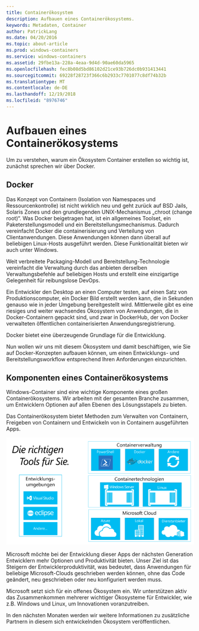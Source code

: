 ```yaml
---
title: Containerökosystem
description: Aufbauen eines Containerökosystems.
keywords: Metadaten, Container
author: PatrickLang
ms.date: 04/20/2016
ms.topic: about-article
ms.prod: windows-containers
ms.service: windows-containers
ms.assetid: 29fbe13a-228a-4eaa-9d4d-90ae60da5965
ms.openlocfilehash: fec8b08d5bd86102d21ce93b726dc0b931413441
ms.sourcegitcommit: 69228f28723f366c6b2933c7701077c8df74b32b
ms.translationtype: MT
ms.contentlocale: de-DE
ms.lasthandoff: 12/19/2018
ms.locfileid: "8976746"
---
```

# <a name="building-a-container-ecosystem"></a>Aufbauen eines Containerökosystems

Um zu verstehen, warum ein Ökosystem Container erstellen so wichtig ist, zunächst sprechen wir über Docker.

## <a name="docker"></a>Docker

Das Konzept von Containern (Isolation von Namespaces und Ressourcenkontrolle) ist nicht wirklich neu und geht zurück auf BSD Jails, Solaris Zones und den grundlegenden UNIX-Mechanismus „chroot (change root)“.   Was Docker beigetragen hat, ist ein allgemeines Toolset, ein Paketerstellungsmodell und ein Bereitstellungsmechanismus.  Dadurch vereinfacht Docker die containerisierung und Verteilung von Clientanwendungen.  Diese Anwendungen können dann überall auf beliebigen Linux-Hosts ausgeführt werden. Diese Funktionalität bieten wir auch unter Windows.

Weit verbreitete Packaging-Modell und Bereitstellung-Technologie vereinfacht die Verwaltung durch das anbieten derselben Verwaltungsbefehle auf beliebigen Hosts und erstellt eine einzigartige Gelegenheit für reibungslose DevOps.

Ein Entwickler den Desktop an einen Computer testen, auf einen Satz von Produktionscomputer, ein Docker Bild erstellt werden kann, die in Sekunden genauso wie in jeder Umgebung bereitgestellt wird. Mittlerweile gibt es eine riesiges und weiter wachsendes Ökosystem von Anwendungen, die in Docker-Containern gepackt sind, und zwar in DockerHub, der von Docker verwalteten öffentlichen containerisierten Anwendungsregistrierung.

Docker bietet eine überzeugende Grundlage für die Entwicklung.

Nun wollen wir uns mit diesem Ökosystem und damit beschäftigen, wie Sie auf Docker-Konzepten aufbauen können, um einen Entwicklungs- und Bereitstellungsworkflow entsprechend Ihren Anforderungen einzurichten.

## <a name="components-in-a-container-ecosystem"></a>Komponenten eines Containerökosystems

Windows-Container sind eine wichtige Komponente eines großen Containerökosystems. Wir arbeiten mit der gesamten Branche zusammen, um Entwicklern Optionen auf allen Ebenen des Lösungsstapels zu bieten.

Das Containerökosystem bietet Methoden zum Verwalten von Containern, Freigeben von Containern und Entwickeln von in Containern ausgeführten Apps.

![](media/containerEcosystem.png)

Microsoft möchte bei der Entwicklung dieser Apps der nächsten Generation Entwicklern mehr Optionen und Produktivität bieten.  Unser Ziel ist das Steigern der Entwicklerproduktivität, was bedeutet, dass Anwendungen für beliebige Microsoft-Clouds geschrieben werden können, ohne das Code geändert, neu geschrieben oder neu konfiguriert werden muss.

Microsoft setzt sich für ein offenes Ökosystem ein.  Wir unterstützen aktiv das Zusammenkommen mehrerer wichtiger Ökosysteme für Entwickler, wie z.B. Windows und Linux, um Innovationen voranzutreiben.

In den nächsten Monaten werden wir weitere Informationen zu zusätzliche Partnern in diesem sich entwickelnden Ökosystem veröffentlichen.
